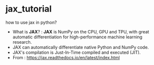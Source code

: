 # jax_tutorial
how to use jax in python?

- What is __JAX__? : __JAX__ is NumPy on the CPU, GPU and TPU, with great automatic differentiation for high-performance machine learning research.
- JAX can automatically differentiate native Python and NumPy code.
- JAX's compilation is Just-In-Time compiled and executed (JIT).
- From : https://jax.readthedocs.io/en/latest/index.html